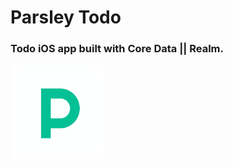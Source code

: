 #  Parsley Todo

### Todo iOS app built with Core Data || Realm.

<img src="Parsley/Assets.xcassets/parsley_logo.imageset/parsley_logo.png" alt="Parsley Todo App Icon" width="150" height="150"/>
